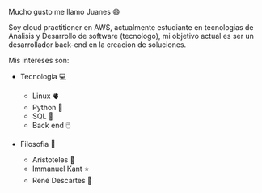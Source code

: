 Mucho gusto me llamo Juanes 😄

Soy cloud practitioner en AWS, actualmente estudiante en tecnologias de Analisis y Desarrollo de software (tecnologo), mi objetivo actual es ser un desarrollador back-end en la creacion de soluciones.

Mis intereses son:

- Tecnologia 💻

  - Linux 🫀
  - Python 🐍
  - SQL 🐬
  - Back end 🖱️

- Filosofia 📖

  - Aristoteles 🏫
  - Immanuel Kant ⭐
  - René Descartes 🧠
